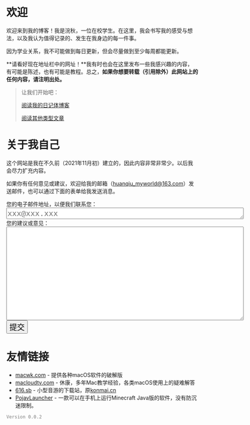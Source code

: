 # 欢迎

欢迎来到我的博客！我是浣秋，一位在校学生。在这里，我会书写我的感受与想法，以及我认为值得记录的、发生在我身边的每一件事。

因为学业关系，我不可能做到每日更新，但会尽量做到至少每周都能更新。

**请看好现在地址栏中的网址！**我有时也会在这里发布一些我感兴趣的内容，有可能是陈述，也有可能是教程。总之，**如果你想要转载（引用除外）此网站上的任何内容，请注明出处。**

> 让我们开始吧：
>
>  [阅读我的日记体博客](Daily/Daily.md) 
>
>  [阅读其他类型文章](杂项/杂项.md) 

# 关于我自己

这个网站是我在不久前（2021年11月初）建立的，因此内容非常非常少。以后我会尽力扩充内容。

如果你有任何意见或建议，欢迎给我的邮箱（huanqiu_myworld@163.com）发送邮件，也可以通过下面的表单给我发送消息。

<form id="my-form" action="https://formspree.io/f/mdoyqljy" method="POST">
  <label>您的电子邮件地址，以便我们联系您：</label>
  <br />
  <textarea rows="1" cols="50" style="font-size:20px" name="email" placeholder="xxx@xxx.xxx"></textarea>
  <br />
  <label>您的建议或意见：</label>
  <br />
  <textarea rows="10" cols="50" style="font-size:20px" name="message" required="required"></textarea>
  <button id="my-form-button" style="font-size:20">提交</button>
  <p id="my-form-status"></p>
</form>
<script>
    var form = document.getElementById("my-form");
  async function handleSubmit(event) {
  event.preventDefault();
  var status = document.getElementById("my-form-status");
  var data = new FormData(event.target);
  fetch(event.target.action, {
    method: form.method,
    body: data,
    headers: {
        'Accept': 'application/json'
    }
  }).then(response => {
    status.innerHTML = "感谢您的建议！";
    form.reset()
  }).catch(error => {
    status.innerHTML = "Oh, no！你的建议提交失败，请稍后再试。"
  });
}
form.addEventListener("submit", handleSubmit)
</script>



# 友情链接

- [macwk.com](https://macwk.com) - 提供各种macOS软件的破解版
- [macloudtv.com](https://macloudtv.com) - 休康，多年Mac教学经验，各类macOS使用上的疑难解答
- [616.sb](https://616.sb) - 小型音游的下载站，原[konmai.cn](https://konmai.cn)
- [PojavLauncher](https://github.com/PojavLauncherTeam/PojavLauncher/) - 一款可以在手机上运行Minecraft Java版的软件，没有防沉迷限制。

<p style="color:gray"><code>Version 0.0.2</code></p>
